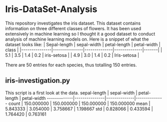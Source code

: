 # Iris-DataSet-Analysis

This repository investigates the iris dataset. This dataset contains information on three different classes of flowers. It has been used extensively in machine learning so I thought it a good dataset to conduct analysis of machine learning models on. Here is a snippet of what the dataset looks like: 
| Sepal-length | sepal-width | petal-length | petal-width | class |
|---------------|---------------|--------------|--------------|-------|
|  5.1 | 3.5 | 1.4 | 0.2 | iris-setosa |
| 4.9  | 3.0 | 1.4 | 0.2 | Iris-setosa |

There are 50 entries for each species, thus totalling 150 entries.

## iris-investigation.py

This script is a first look at the data. 
sepal-length |  sepal-width  | petal-length | petal-width
-------------|---------------|--------------|--------------
count  |  150.000000  | 150.000000   | 150.000000 |  150.000000
mean  |     5.843333  |   3.054000   |   3.758667  |   1.198667
std    |    0.828066  |   0.433594    |  1.764420  |   0.763161
